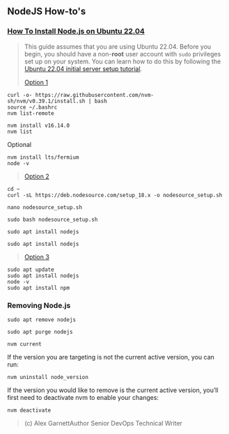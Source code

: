## NodeJS How-to's
### [How To Install Node.js on Ubuntu 22.04](https://www.digitalocean.com/community/tutorials/how-to-install-node-js-on-ubuntu-22-04)
>This guide assumes that you are using Ubuntu 22.04. Before you begin, you should have a non-**root** user account with `sudo` privileges set up on your system. You can learn how to do this by following the [Ubuntu 22.04 initial server setup tutorial](https://www.digitalocean.com/community/tutorials/initial-server-setup-with-ubuntu-22-04).
> 
> [Option 1](https://www.digitalocean.com/community/tutorials/how-to-install-node-js-on-ubuntu-22-04#option-3-installing-node-using-the-node-version-manager)
```
curl -o- https://raw.githubusercontent.com/nvm-sh/nvm/v0.39.1/install.sh | bash
source ~/.bashrc
nvm list-remote
```
```
nvm install v16.14.0
nvm list
```
Optional
```
nvm install lts/fermium
node -v
```

> [Option 2](https://www.digitalocean.com/community/tutorials/how-to-install-node-js-on-ubuntu-22-04#option-2-installing-node-js-with-apt-using-a-nodesource-ppa)
```
cd ~
curl -sL https://deb.nodesource.com/setup_18.x -o nodesource_setup.sh
```
```
nano nodesource_setup.sh
```
```
sudo bash nodesource_setup.sh
```
```
sudo apt install nodejs
```
```
sudo apt install nodejs
```
> [Option 3](https://www.digitalocean.com/community/tutorials/how-to-install-node-js-on-ubuntu-22-04#option-1-installing-node-js-with-apt-from-the-default-repositories)
```
sudo apt update
sudo apt install nodejs
node -v
sudo apt install npm
```

### Removing Node.js
```
sudo apt remove nodejs
```
```
sudo apt purge nodejs
```

```
nvm current
```
If the version you are targeting is not the current active version, you can run:
```
nvm uninstall node_version
```

If the version you would like to remove is the current active version, you’ll first need to deactivate nvm to enable your changes:
```
nvm deactivate
```
> (c) Alex GarnettAuthor
Senior DevOps Technical Writer



